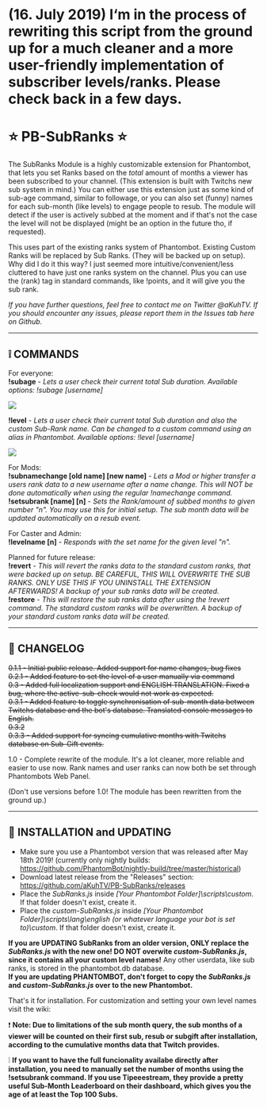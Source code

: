 # (16. July 2019) **I‘m in the process of rewriting this script from the ground up for a much cleaner and a more user-friendly implementation of subscriber levels/ranks. Please check back in a few days.**





# ⭐ PB-SubRanks ⭐

The SubRanks Module is a highly customizable extension for Phantombot, that lets you set Ranks based on the *total* amount of months a viewer has been subscribed to your channel. (This extension is built with Twitchs new sub system in mind.)
You can either use this extension just as some kind of sub-age command, similar to followage, or you can also set (funny) names for each sub-month (like levels) to engage people to resub. The module will detect if the user is actively subbed at the moment and if that's not the case the level will not be displayed (might be an option in the future tho, if requested).  
  
This uses part of the existing ranks system of Phantombot. Existing Custom Ranks will be replaced by Sub Ranks. (They will be backed up on setup). Why did I do it this way? I just seemed more intuitive/convenient/less cluttered to have just one ranks system on the channel. Plus you can use the (rank) tag in standard commands, like !points, and it will give you the sub rank.  
  
*If you have further questions, feel free to contact me on Twitter @aKuhTV. If you should encounter any issues, please report them in the Issues tab here on Github.*
  
-------------  
  
## ❕ COMMANDS

For everyone:  
**!subage** - *Lets a user check their current total Sub duration. Available options: !subage [username]*  
  
![](https://i.imgur.com/5aA600I.jpg)  
  
**!level** - *Lets a user check their current total Sub duration and also the custom Sub-Rank name.  Can be changed to a custom command using an alias in Phantombot. Available options: !level [username]*  
  
![](https://i.imgur.com/X41DBEk.jpg)  
  
For Mods:  
**!subnamechange [old name] [new name]** - *Lets a Mod or higher transfer a users rank data to a new username after a name change. This will NOT be done automatically when using the regular !namechange command.*  
**!setsubrank [name] [n]** - *Sets the Rank/amount of subbed months to given number "n". You may use this for initial setup. The sub month data will be updated automatically on a resub event.*  
  
For Caster and Admin:  
**!levelname [n]** - *Responds with the set name for the given level "n".*  
  
Planned for future release:  
**!revert** - *This will revert the ranks data to the standard custom ranks, that were backed up on setup. BE CAREFUL, THIS WILL OVERWRITE THE SUB RANKS. ONLY USE THIS IF YOU UNINSTALL THE EXTENSION AFTERWARDS! A backup of your sub ranks data will be created.*  
**!restore** - *This will restore the sub ranks data after using the !revert command. The standard custom ranks will be overwritten. A backup of your standard custom ranks data will be created.*  
  
  
--------------  
  
## 📆 CHANGELOG  

~~0.1.1 - Initial public release. Added support for name changes, bug fixes  
0.2.1 - Added feature to set the level of a user manually via command  
0.3 - Added full localization support and ENGLISH TRANSLATION. Fixed a bug, where the active-sub-check would not work as expected.  
0.3.1 - Added feature to toggle synchronisation of sub-month data between Twitchs database and the bot's database. Translated console messages to English.   
0.3.2  
0.3.3 - Added support for syncing cumulative months with Twitchs database on Sub-Gift events.~~  
  
1.0 - Complete rewrite of the module. It's a lot cleaner, more reliable and easier to use now. Rank names and user ranks can now both be set through Phantombots Web Panel.  
  
(Don't use versions before 1.0! The module has been rewritten from the ground up.)  
  
--------------  
  
## 💾 INSTALLATION and UPDATING  
    
- Make sure you use a Phantombot version that was released after May 18th 2019! (currently only nightly builds: https://github.com/PhantomBot/nightly-build/tree/master/historical)  
- Download latest release from the "Releases" section: https://github.com/aKuhTV/PB-SubRanks/releases  
- Place the *SubRanks.js* inside *[Your Phantombot Folder]\scripts\custom*. If that folder doesn't exist, create it.  
- Place the *custom-SubRanks.js* inside *[Your Phantombot Folder]\scripts\lang\english (or whatever language your bot is set to)\custom*. If that folder doesn't exist, create it.  
  
**If you are UPDATING SubRanks from an older version, ONLY replace the *SubRanks.js* with the new one! DO NOT overwite *custom-SubRanks.js*, since it contains all your custom level names!** Any other userdata, like sub ranks, is stored in the phantombot.db database.  
**If you are updating PHANTOMBOT, don't forget to copy the *SubRanks.js* and *custom-SubRanks.js* over to the new Phantombot.**  
  
That's it for installation. For customization and setting your own level names visit the wiki:  
  
❗ **Note: Due to limitations of the sub month query, the sub months of a viewer will be counted on their first sub, resub or subgift after installation, according to the cumulative months data that Twitch provides.**     
  
❕ **If you want to have the full funcionality availabe directly after installation, you need to manually set the number of months using the !setsubrank command. If you use Tipeeestream, they provide a pretty useful Sub-Month Leaderboard on their dashboard, which gives you the age of at least the Top 100 Subs.**
